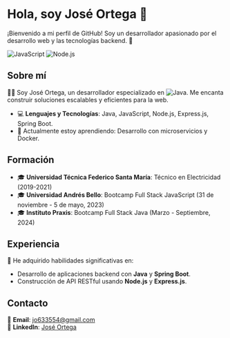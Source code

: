 # Hola, soy José Ortega 👋

¡Bienvenido a mi perfil de GitHub! Soy un desarrollador apasionado por el desarrollo web y las tecnologías backend. 🚀


![JavaScript](https://img.shields.io/badge/JavaScript-F7DF1E?style=for-the-badge&logo=javascript&logoColor=black)
![Node.js](https://img.shields.io/badge/Node.js-43853D?style=for-the-badge&logo=node.js&logoColor=white)

## Sobre mí  
🧑‍💻 Soy José Ortega, un desarrollador especializado en ![Java](https://img.shields.io/badge/Java-ED8B00?style=for-the-badge&logo=java&logoColor=white). Me encanta construir soluciones escalables y eficientes para la web.

- 💻 **Lenguajes y Tecnologías**: Java, JavaScript, Node.js, Express.js, Spring Boot.
- 🌱 Actualmente estoy aprendiendo: Desarrollo con microservicios y Docker.

## Formación
- 🎓 **Universidad Técnica Federico Santa María**: Técnico en Electricidad (2019-2021)
- 🎓 **Universidad Andrés Bello**: Bootcamp Full Stack JavaScript (31 de noviembre - 5 de mayo, 2023)
- 🎓 **Instituto Praxis**: Bootcamp Full Stack Java (Marzo - Septiembre, 2024)

## Experiencia  
💼 He adquirido habilidades significativas en:
- Desarrollo de aplicaciones backend con **Java** y **Spring Boot**.
- Construcción de API RESTful usando **Node.js** y **Express.js**.

## Contacto
📧 **Email**: [jo633554@gmail.com](mailto:jo633554@gmail.com)  
🔗 **LinkedIn**: [José Ortega](https://www.linkedin.com/in/jos%C3%A9-abraham-ortega-oyarz%C3%BAn-389851247/)  
